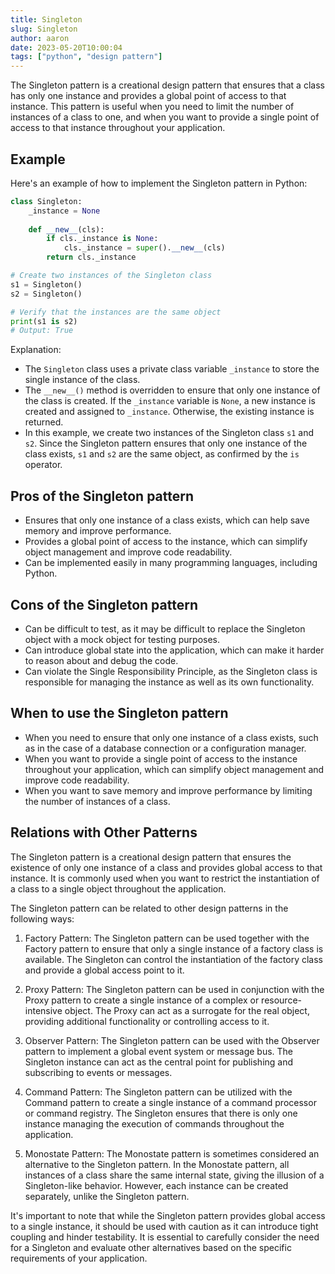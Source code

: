 ```yaml
---
title: Singleton
slug: Singleton
author: aaron
date: 2023-05-20T10:00:04
tags: ["python", "design pattern"]
---
```



The Singleton pattern is a creational design pattern that ensures that a class has only one instance and provides a global point of access to that instance. This pattern is useful when you need to limit the number of instances of a class to one, and when you want to provide a single point of access to that instance throughout your application.

## Example

Here's an example of how to implement the Singleton pattern in Python:

```python
class Singleton:
    _instance = None
    
    def __new__(cls):
        if cls._instance is None:
            cls._instance = super().__new__(cls)
        return cls._instance

# Create two instances of the Singleton class
s1 = Singleton()
s2 = Singleton()

# Verify that the instances are the same object
print(s1 is s2)
# Output: True
```


Explanation:
- The `Singleton` class uses a private class variable `_instance` to store the single instance of the class.
- The `__new__()` method is overridden to ensure that only one instance of the class is created. If the `_instance` variable is `None`, a new instance is created and assigned to `_instance`. Otherwise, the existing instance is returned.
- In this example, we create two instances of the Singleton class `s1` and `s2`. Since the Singleton pattern ensures that only one instance of the class exists, `s1` and `s2` are the same object, as confirmed by the `is` operator.

## Pros of the Singleton pattern

- Ensures that only one instance of a class exists, which can help save memory and improve performance.
- Provides a global point of access to the instance, which can simplify object management and improve code readability.
- Can be implemented easily in many programming languages, including Python.

## Cons of the Singleton pattern

- Can be difficult to test, as it may be difficult to replace the Singleton object with a mock object for testing purposes.
- Can introduce global state into the application, which can make it harder to reason about and debug the code.
- Can violate the Single Responsibility Principle, as the Singleton class is responsible for managing the instance as well as its own functionality.

## When to use the Singleton pattern

- When you need to ensure that only one instance of a class exists, such as in the case of a database connection or a configuration manager.
- When you want to provide a single point of access to the instance throughout your application, which can simplify object management and improve code readability.
- When you want to save memory and improve performance by limiting the number of instances of a class.

## Relations with Other Patterns

The Singleton pattern is a creational design pattern that ensures the existence of only one instance of a class and provides global access to that instance. It is commonly used when you want to restrict the instantiation of a class to a single object throughout the application.

The Singleton pattern can be related to other design patterns in the following ways:

1. Factory Pattern: The Singleton pattern can be used together with the Factory pattern to ensure that only a single instance of a factory class is available. The Singleton can control the instantiation of the factory class and provide a global access point to it.

2. Proxy Pattern: The Singleton pattern can be used in conjunction with the Proxy pattern to create a single instance of a complex or resource-intensive object. The Proxy can act as a surrogate for the real object, providing additional functionality or controlling access to it.

3. Observer Pattern: The Singleton pattern can be used with the Observer pattern to implement a global event system or message bus. The Singleton instance can act as the central point for publishing and subscribing to events or messages.

4. Command Pattern: The Singleton pattern can be utilized with the Command pattern to create a single instance of a command processor or command registry. The Singleton ensures that there is only one instance managing the execution of commands throughout the application.

5. Monostate Pattern: The Monostate pattern is sometimes considered an alternative to the Singleton pattern. In the Monostate pattern, all instances of a class share the same internal state, giving the illusion of a Singleton-like behavior. However, each instance can be created separately, unlike the Singleton pattern.

It's important to note that while the Singleton pattern provides global access to a single instance, it should be used with caution as it can introduce tight coupling and hinder testability. It is essential to carefully consider the need for a Singleton and evaluate other alternatives based on the specific requirements of your application.